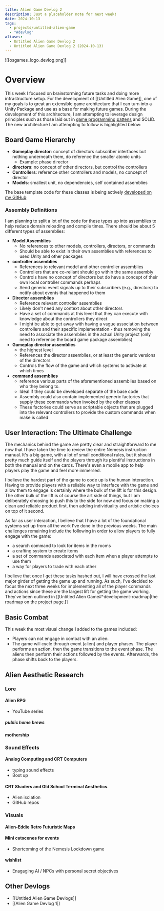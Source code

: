 ```yaml
---
title: Alien Game Devlog 2
description: Just a placeholder note for next week!
date: 2024-10-13
tags:
  - projects/untitled-alien-game
  - "#devlog"
aliases:
  - Untitled Alien Game Devlog 2
  - Untitled Alien Game Devlog 2 (2024-10-13)
---
```

![[osgames_logo_devlog.png]]

# Overview
This week I focused on brainstorming future tasks and doing more infrastructure setup. For the development of [[Untitled Alien Game]], one of my goals is to great an extensible game architecture that I can turn into a Unity Package and use as a base for making future games. During the development of this architecture, I am attempting to leverage design principles such as those laid out in [game programming pattens](https://gameprogrammingpatterns.com/contents.html) and SOLID. The new architecture I am attempting to follow is highlighted below:

## Board Game Hierarchy
- **Gameplay director**: concept of directors subscriber interfaces but nothing underneath them, do reference the smaller atomic units
	- Example: phase director
- **directors**: no concept of other directors, but control the controllers
- **Controllers**: reference other controllers and models, no concept of director 
- **Models**: smallest unit, no dependencies, self contained assemblies

The base template code for these classes is being actively [developed on my GitHub](https://github.com/oshears/boardgame)

### Assembly Definitions
I am planning to split a lot of the code for these types up into assemblies to help reduce domain reloading and compile times. There should be about 5 different types of assemblies:
- **Model Assemblies**
	- No references to other models, controllers, directors, or commands
	- Should be able to exist in their own assemblies with references to used Unity and other packages
- **controller assemblies**
	- References to relevant model and other controller assemblies 
	- Controllers that are co-reliant should go within the same assembly
	- Controls have no concept of directors but do have a concept of their own local controller commands perhaps
	- Send generic event signals up to their subscribers (e.g., directors) to notify about events that happened to them
- **Director assemblies**
	- Reference relevant controller assemblies 
	- Likely don't need any context about other directors
	- Have a set of commands at this level that they can execute with knowledge about the controllers they direct
	- I might be able to get away with having a vague association between controllers and their specific implementation - thus removing the need to associate the assemblies in the actual Unity project (only need to reference the board game package assemblies)
- **Gameplay director assemblies**
	- the highest level
	- References the director assemblies, or at least the generic versions of the directors
	- Controls the flow of the game and which systems to activate at which times
- **command assemblies**
	- reference various parts of the aforementioned assemblies based on who they belong to.
	- Ideal if they could be developed separate of the base code
	- Assembly could also contain implemented generic factories that supply these commands when invoked by the other classes
	- These factories could serve as scriptable objects that are plugged into the relevant controllers to provide the custom commands when make is called


## User Interaction: The Ultimate Challenge 

The mechanics behind the game are pretty clear and straightforward to me now that I have taken the time to review the entire Nemesis instruction manual. It's a big game, with a lot of small conditional rules, but it should pretty much guide itself and the players through its plentiful instructions in both the manual and on the cards. There's even a mobile app to help players play the game and feel more immersed.

I believe the hardest part of the game to code up is the human interaction. Having to provide players with a reliable way to interface with the game and allow them to engage is certainly where the bulk of the lift is for this design. The other bulk of the lift is of course the art side of things, but I am deliberately choosing to push this to the side for now and focus on making a clean and reliable product first, then adding individuality and artistic choices on top of it second.

As far as user interaction, I believe that I have a lot of the foundational systems set up from all the work I've done in the previous weeks. The main challenges remaining include the following in order to allow players to fully engage with the game:
- a search command to look for items in the rooms
- a crafting system to create items
- a set of commands associated with each item when a player attempts to use them
- a way for players to trade with each other

I believe that once I get these tasks hashed out, I will have crossed the last major girder of getting the game up and running. As such, I've decided to focus the next three weeks for implementing all of the player commands and actions since these are the largest lift for getting the game working. They've been outlined in [[Untitled Alien Game#^development-roadmap|the roadmap on the project page.]]


## Basic Combat

This week the most visual change I added to the games included:
- Players can not engage in combat with an alien. 
- The game will cycle through event (alien) and player phases. The player performs an action, then the game transitions to the event phase. The aliens then perform their actions followed by the events. Afterwards, the phase shifts back to the players.
## Alien Aesthetic Research

### Lore

#### Alien RPG
- YouTube series
##### public home brews

#### mothership

### Sound Effects

#### Analog Computing and CRT Computers
- typing sound effects
- Boot up

#### CRT Shaders and Old School Terminal Aesthetics
- Alien isolation
- GitHub repos

### Visuals

#### Alien-Eddie Retro Futuristic Maps

#### Mini cutscenes for events
- Shortcoming of the Nemesis Lockdown game

#### wishlist
- Enagaging AI / NPCs with personal secret objectives 

## Other Devlogs
- [[Untitled Alien Game Devlogs]]
- [[Alien Game Devlog 1]]